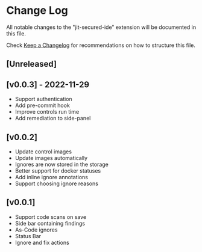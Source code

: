 # Change Log

All notable changes to the "jit-secured-ide" extension will be documented in this file.

Check [Keep a Changelog](http://keepachangelog.com/) for recommendations on how to structure this file.

## [Unreleased]


## [v0.0.3] - 2022-11-29

- Support authentication
- Add pre-commit hook
- Improve controls run time
- Add remediation to side-panel

## [v0.0.2]

- Update control images
- Update images automatically
- Ignores are now stored in the storage
- Better support for docker statuses
- Add inline ignore annotations
- Support choosing ignore reasons
## [v0.0.1]

- Support code scans on save
- Side bar containing findings
- As-Code ignores
- Status Bar
- Ignore and fix actions
